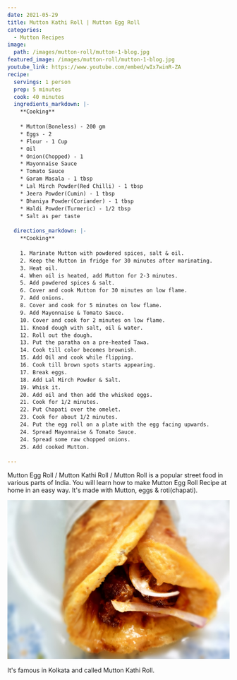 ```yaml
---
date: 2021-05-29
title: Mutton Kathi Roll | Mutton Egg Roll
categories:
  - Mutton Recipes
image:
  path: /images/mutton-roll/mutton-1-blog.jpg
featured_image: /images/mutton-roll/mutton-1-blog.jpg
youtube_link: https://www.youtube.com/embed/wIx7winR-ZA    
recipe:
  servings: 1 person
  prep: 5 minutes
  cook: 40 minutes
  ingredients_markdown: |-
    **Cooking**

    * Mutton(Boneless) - 200 gm
    * Eggs - 2
    * Flour - 1 Cup
    * Oil
    * Onion(Chopped) - 1
    * Mayonnaise Sauce
    * Tomato Sauce
    * Garam Masala - 1 tbsp
    * Lal Mirch Powder(Red Chilli) - 1 tbsp
    * Jeera Powder(Cumin) - 1 tbsp
    * Dhaniya Powder(Coriander) - 1 tbsp
    * Haldi Powder(Turmeric) - 1/2 tbsp
    * Salt as per taste
      
  directions_markdown: |-
    **Cooking**
  
    1. Marinate Mutton with powdered spices, salt & oil.
    2. Keep the Mutton in fridge for 30 minutes after marinating.
    3. Heat oil.
    4. When oil is heated, add Mutton for 2-3 minutes.
    5. Add powdered spices & salt.
    6. Cover and cook Mutton for 30 minutes on low flame.
    7. Add onions.
    8. Cover and cook for 5 minutes on low flame.
    9. Add Mayonnaise & Tomato Sauce.
    10. Cover and cook for 2 minutes on low flame.
    11. Knead dough with salt, oil & water.
    12. Roll out the dough.
    13. Put the paratha on a pre-heated Tawa.
    14. Cook till color becomes brownish.
    15. Add Oil and cook while flipping.
    16. Cook till brown spots starts appearing.
    17. Break eggs.
    18. Add Lal Mirch Powder & Salt.
    19. Whisk it.
    20. Add oil and then add the whisked eggs.
    21. Cook for 1/2 minutes.
    22. Put Chapati over the omelet.
    23. Cook for about 1/2 minutes.
    24. Put the egg roll on a plate with the egg facing upwards.
    24. Spread Mayonnaise & Tomato Sauce.
    24. Spread some raw chopped onions.
    25. Add cooked Mutton.

---
```

Mutton Egg Roll / Mutton Kathi Roll / Mutton Roll is a popular street food in various parts of India. 
You will learn how to make Mutton Egg Roll Recipe at home in an easy way. 
It's made with Mutton, eggs & roti(chapati).

![Mutton Kathi Roll](/images/mutton-roll/mutton-2-blog.jpg)

It's famous in Kolkata and called Mutton Kathi Roll. 
